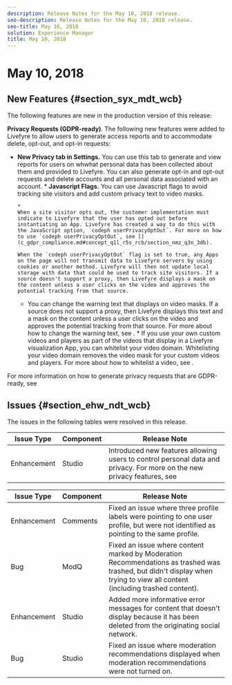 ```yaml
---
description: Release Notes for the May 10, 2018 release.
seo-description: Release Notes for the May 10, 2018 release.
seo-title: May 10, 2018
solution: Experience Manager
title: May 10, 2018
---
```


# May 10, 2018

## New Features {#section_syx_mdt_wcb}

The following features are new in the production version of this release:

**Privacy Requests (GDPR-ready)**. The following new features were added to Livefyre to allow users to generate access reports and to accommodate delete, opt-out, and opt-in requests:
* **New Privacy tab in Settings.** You can use this tab to generate and view reports for users on whwhat personal data has been collected about them and provided to Livefyre. You can also generate opt-in and opt-out requests and delete accounts and all personal data associated with an account.
  *
  **Javascript Flags.** You can use Javascript flags to avoid tracking site visitors and add custom privacy text to video masks.
  
      *
      When a site visitor opts out, the customer implementation must indicate to Livefyre that the user has opted out before instantiating an App. Livefyre has created a way to do this with the JavaScript option, `codeph userPrivacyOptOut`. For more on how to use `codeph userPrivacyOptOut`, see [](c_gdpr_compliance.md#concept_q1l_r5s_rcb/section_nmz_q3n_3db).
      
      When the `codeph userPrivacyOptOut` flag is set to true, any Apps on the page will not transmit data to Livefyre servers by using cookies or another method. Livefyre will then not update local storage with data that could be used to track site visitors. If a source doesn't support a proxy, then Livefyre displays a mask on the content unless a user clicks on the video and approves the potential tracking from that source.
      
      
    * You can change the warning text that displays on video masks. If a source does not support a proxy, then Livefyre displays this text and a mask on the content unless a user clicks on the video and approves the potential tracking from that source. For more about how to change the warning text, see [](c_gdpr_compliance.md#concept_q1l_r5s_rcb/section_pb5_mnp_ldb).
      *
      If you use your own custom videos and players as part of the videos that display in a Livefyre visualization App, you can whitelist your video domain. Whitelisting your video domain removes the video mask for your custom videos and players. For more about how to whitelist a video, see [](c_gdpr_compliance.md#concept_q1l_r5s_rcb/section_bzp_pnp_ldb).
      
      
  

For more information on how to generate privacy requests that are GDPR-ready, see [](c_gdpr_compliance.md#concept_q1l_r5s_rcb)

## Issues {#section_ehw_ndt_wcb}

The issues in the following tables were resolved in this release.

<table id="table_dv2_vt3_qdb"> 
 <title>Production Release</title> 
 <tgroup cols="3"> 
  <colspec colnum="1" colname="col1" /> 
  <colspec colnum="2" colname="col2" /> 
  <colspec colnum="3" colname="col3" /> 
  <thead> 
   <tr> 
    <th class="entry"> <b>Issue Type</b> </th> 
    <th class="entry"> <b>Component</b> </th> 
    <th class="entry"> <b>Release Note</b> </th> 
   </tr> 
  </thead> 
  <tbody> 
   <tr> 
    <td>Enhancement</td> 
    <td>Studio</td> 
    <td>Introduced new features allowing users to control personal data and privacy. For more on the new privacy features, see <a href="#c_rn/section_syx_mdt_wcb" format="dita"></a></td> 
   </tr> 
  </tbody> 
 </tgroup> 
</table>


<table id="table_mhz_czf_5db"> 
 <title>UAT Release</title> 
 <tgroup cols="3"> 
  <colspec colnum="1" colname="col1" /> 
  <colspec colnum="2" colname="col2" /> 
  <colspec colnum="3" colname="col3" /> 
  <thead> 
   <tr> 
    <th class="entry"> <b>Issue Type</b> </th> 
    <th class="entry"> <b>Component</b> </th> 
    <th class="entry"> <b>Release Note</b> </th> 
   </tr> 
  </thead> 
  <tbody> 
   <tr> 
    <td>Enhancement</td> 
    <td>Comments</td> 
    <td>Fixed an issue where three profile labels were pointing to one user profile, but were not identified as pointing to the same profile.</td> 
   </tr> 
   <tr> 
    <td>Bug</td> 
    <td>ModQ</td> 
    <td>Fixed an issue where content marked by Moderation Recommendations as trashed was trashed, but didn't display when trying to view all content (including trashed content).</td> 
   </tr> 
   <tr> 
    <td>Enhancement</td> 
    <td>Studio</td> 
    <td>Added more informative error messages for content that doesn't display because it has been deleted from the originating social network.</td> 
   </tr> 
   <tr> 
    <td>Bug</td> 
    <td>Studio</td> 
    <td>Fixed an issue where moderation recommendations displayed when moderation recommendations were not turned on.</td> 
   </tr> 
  </tbody> 
 </tgroup> 
</table>

